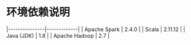 # 环境依赖说明

|---------------|-------------|
| Apache Spark  | 2.4.0       |
| Scala         | 2.11.12     |
| Java (JDK)    | 1.8         |
| Apache Hadoop | 2.7         |
